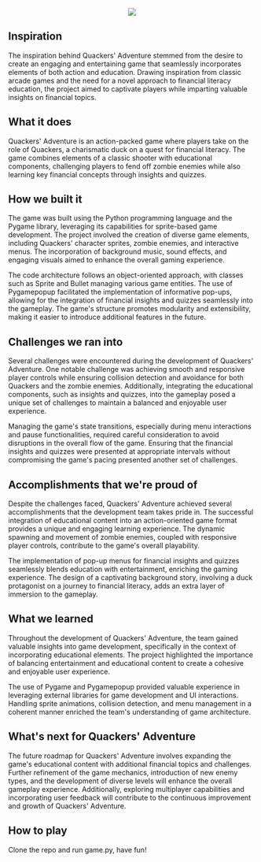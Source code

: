 <p align="center">
<img src="https://i.ibb.co/Ph05nSP/download.jpg"></img>
</p>

## Inspiration
The inspiration behind Quackers' Adventure stemmed from the desire to create an engaging and entertaining game that seamlessly incorporates elements of both action and education. Drawing inspiration from classic arcade games and the need for a novel approach to financial literacy education, the project aimed to captivate players while imparting valuable insights on financial topics.

## What it does
Quackers' Adventure is an action-packed game where players take on the role of Quackers, a charismatic duck on a quest for financial literacy. The game combines elements of a classic shooter with educational components, challenging players to fend off zombie enemies while also learning key financial concepts through insights and quizzes.

## How we built it
The game was built using the Python programming language and the Pygame library, leveraging its capabilities for sprite-based game development. The project involved the creation of diverse game elements, including Quackers' character sprites, zombie enemies, and interactive menus. The incorporation of background music, sound effects, and engaging visuals aimed to enhance the overall gaming experience.

The code architecture follows an object-oriented approach, with classes such as Sprite and Bullet managing various game entities. The use of Pygamepopup facilitated the implementation of informative pop-ups, allowing for the integration of financial insights and quizzes seamlessly into the gameplay. The game's structure promotes modularity and extensibility, making it easier to introduce additional features in the future.

## Challenges we ran into
Several challenges were encountered during the development of Quackers' Adventure. One notable challenge was achieving smooth and responsive player controls while ensuring collision detection and avoidance for both Quackers and the zombie enemies. Additionally, integrating the educational components, such as insights and quizzes, into the gameplay posed a unique set of challenges to maintain a balanced and enjoyable user experience.

Managing the game's state transitions, especially during menu interactions and pause functionalities, required careful consideration to avoid disruptions in the overall flow of the game. Ensuring that the financial insights and quizzes were presented at appropriate intervals without compromising the game's pacing presented another set of challenges.

## Accomplishments that we're proud of
Despite the challenges faced, Quackers' Adventure achieved several accomplishments that the development team takes pride in. The successful integration of educational content into an action-oriented game format provides a unique and engaging learning experience. The dynamic spawning and movement of zombie enemies, coupled with responsive player controls, contribute to the game's overall playability.

The implementation of pop-up menus for financial insights and quizzes seamlessly blends education with entertainment, enriching the gaming experience. The design of a captivating background story, involving a duck protagonist on a journey to financial literacy, adds an extra layer of immersion to the gameplay.

## What we learned
Throughout the development of Quackers' Adventure, the team gained valuable insights into game development, specifically in the context of incorporating educational elements. The project highlighted the importance of balancing entertainment and educational content to create a cohesive and enjoyable user experience.

The use of Pygame and Pygamepopup provided valuable experience in leveraging external libraries for game development and UI interactions. Handling sprite animations, collision detection, and menu management in a coherent manner enriched the team's understanding of game architecture.

## What's next for Quackers' Adventure
The future roadmap for Quackers' Adventure involves expanding the game's educational content with additional financial topics and challenges. Further refinement of the game mechanics, introduction of new enemy types, and the development of diverse levels will enhance the overall gameplay experience. Additionally, exploring multiplayer capabilities and incorporating user feedback will contribute to the continuous improvement and growth of Quackers' Adventure.

## How to play
Clone the repo and run game.py, have fun!
